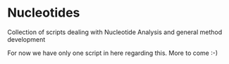 # Nucleotides
Collection of scripts dealing with Nucleotide Analysis and general method development

For now we have only one script in here regarding this. More to come :-)
